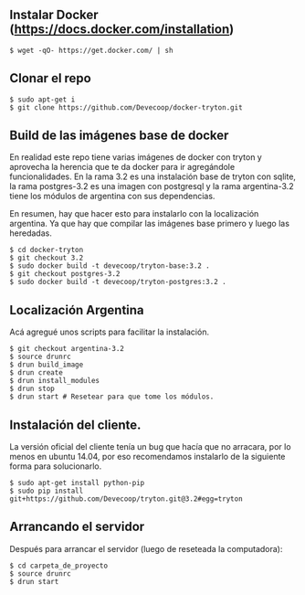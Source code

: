## Instalar Docker (https://docs.docker.com/installation)

    $ wget -qO- https://get.docker.com/ | sh

## Clonar el repo

	$ sudo apt-get i
    $ git clone https://github.com/Devecoop/docker-tryton.git

## Build de las imágenes base de docker

En realidad este repo tiene varias imágenes de docker con tryton y
aprovecha la herencia que te da docker para ir agregándole
funcionalidades. En la rama 3.2 es una instalación base de tryton con
sqlite, la rama postgres-3.2 es una imagen con postgresql y la rama
argentina-3.2 tiene los módulos de argentina con sus
dependencias.

En resumen, hay que hacer esto para instalarlo con la localización
argentina. Ya que hay que compilar las imágenes base primero y luego
las heredadas.

    $ cd docker-tryton
	$ git checkout 3.2
	$ sudo docker build -t devecoop/tryton-base:3.2 .
	$ git checkout postgres-3.2
	$ sudo docker build -t devecoop/tryton-postgres:3.2 .


## Localización Argentina

Acá agregué unos scripts para facilitar la instalación.

	$ git checkout argentina-3.2
	$ source drunrc
	$ drun build_image
	$ drun create
	$ drun install_modules
	$ drun stop
	$ drun start # Resetear para que tome los módulos.


## Instalación del cliente.

La versión oficial del cliente tenía un bug que hacía que no arracara,
por lo menos en ubuntu 14.04, por eso recomendamos instalarlo de la
siguiente forma para solucionarlo.

	$ sudo apt-get install python-pip
	$ sudo pip install git+https://github.com/Devecoop/tryton.git@3.2#egg=tryton


## Arrancando el servidor

Después para arrancar el servidor (luego de reseteada la computadora):

	$ cd carpeta_de_proyecto
	$ source drunrc
	$ drun start
